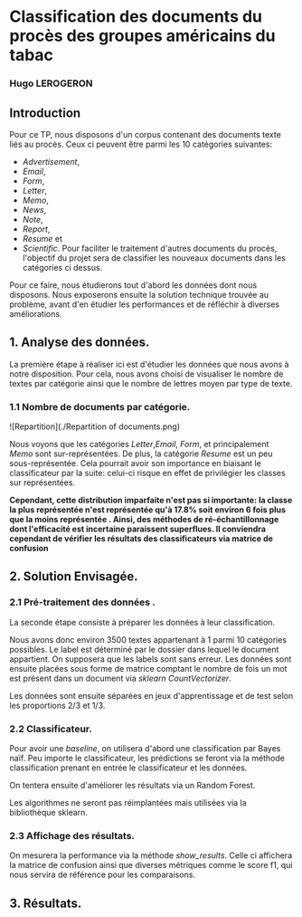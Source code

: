 
# Classification des documents du procès des groupes américains du tabac
### Hugo LEROGERON

## Introduction 

Pour ce TP, nous disposons d'un corpus contenant des documents texte liés au procès. Ceux ci peuvent être parmi les 10 catégories suivantes:
  * _Advertisement_,
  * _Email_,
  * _Form_,
  * _Letter_,
  * _Memo_, 
  * _News_, 
  * _Note_,
  * _Report_,
  * _Resume_ et
  * _Scientific_.
Pour faciliter le traitement d'autres documents du procès, l'objectif du projet sera de classifier les nouveaux documents dans les catégories ci dessus. 


Pour ce faire, nous étudierons tout d'abord les données dont nous disposons. Nous exposerons ensuite la solution technique trouvée au problème, avant d'en étudier les performances et de réfléchir à diverses améliorations. 

## 1. Analyse des données. 

La première étape à réaliser ici est d'étudier les données que nous avons à notre disposition. Pour cela, nous avons choisi de visualiser le nombre de textes par catégorie ainsi que le nombre de lettres moyen par type de texte.

### 1.1 Nombre de documents par catégorie. 
![Repartition](./Repartition of documents.png)

Nous voyons que les catégories _Letter_,_Email_, _Form_, et principalement _Memo_ sont sur-représentées. De plus, la catégorie _Resume_ est un peu sous-représentée. Cela pourrait avoir son importance en biaisant le classificateur par la suite: celui-ci risque en effet de privilégier les classes sur représentées. 

__Cependant, cette distribution imparfaite n'est pas si importante: la classe la plus représentée n'est représentée qu'à 17.8% soit environ 6 fois plus que la moins représentée . Ainsi, des méthodes de ré-échantillonnage dont l'efficacité est incertaine  paraissent superflues. Il conviendra cependant de vérifier les résultats des classificateurs via matrice de confusion__

## 2. Solution Envisagée.


### 2.1 Pré-traitement des données .

La seconde étape consiste à préparer les données à leur classification. 

Nous avons donc environ 3500 textes appartenant à 1 parmi 10 catégories possibles. Le label est déterminé par le dossier dans lequel le document appartient. On supposera que les labels sont sans erreur. Les données sont ensuite placées sous forme de matrice comptant le nombre de fois un mot est présent dans un document via _sklearn CountVectorizer_. 

Les données sont ensuite séparées en jeux d'apprentissage et de test selon les proportions 2/3 et 1/3.

### 2.2 Classificateur.

Pour avoir une _baseline_, on utilisera d'abord une classification par Bayes naïf. 
Peu importe le classificateur, les prédictions se feront via la méthode classification prenant en entrée le classificateur et les données. 

On tentera ensuite d'améliorer les résultats via un Random Forest.

 Les algorithmes ne seront pas réimplantées mais utilisées via la bibliothèque sklearn. 

### 2.3 Affichage des résultats. 

On mesurera la performance via la méthode _show_results_. Celle ci affichera la matrice de confusion ainsi que diverses métriques comme le score f1, qui nous servira de référence pour les comparaisons. 

## 3. Résultats.



